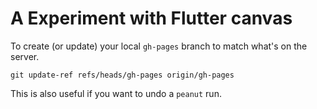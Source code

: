 # A Experiment with Flutter canvas

To create (or update) your local `gh-pages` branch to match what's on the
server.

```console
git update-ref refs/heads/gh-pages origin/gh-pages
```

This is also useful if you want to undo a `peanut` run.
